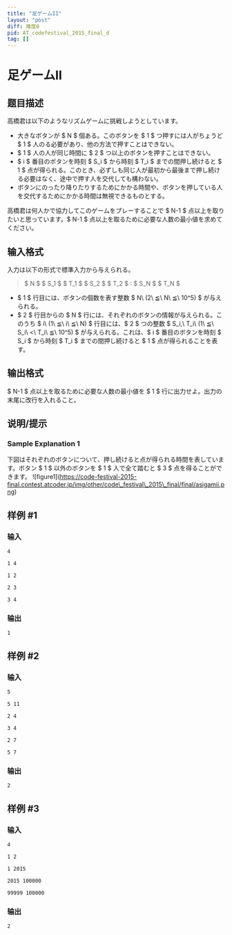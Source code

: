 ```yaml
---
title: "足ゲームII"
layout: "post"
diff: 难度0
pid: AT_codefestival_2015_final_d
tag: []
---
```


# 足ゲームII

## 题目描述

[problemUrl]: https://atcoder.jp/contests/code-festival-2015-final-open/tasks/codefestival_2015_final_d

高橋君は以下のようなリズムゲームに挑戦しようとしています。

- 大きなボタンが $ N $ 個ある。このボタンを $ 1 $ つ押すには人がちょうど $ 1 $ 人のる必要があり、他の方法で押すことはできない。
- $ 1 $ 人の人が同じ時間に $ 2 $ つ以上のボタンを押すことはできない。
- $ i $ 番目のボタンを時刻 $ S_i $ から時刻 $ T_i $ までの間押し続けると $ 1 $ 点が得られる。このとき、必ずしも同じ人が最初から最後まで押し続ける必要はなく、途中で押す人を交代しても構わない。
- ボタンにのったり降りたりするためにかかる時間や、ボタンを押している人を交代するためにかかる時間は無視できるものとする。

高橋君は何人かで協力してこのゲームをプレーすることで $ N-1 $ 点以上を取りたいと思っています。$ N-1 $ 点以上を取るために必要な人数の最小値を求めてください。

## 输入格式

入力は以下の形式で標準入力から与えられる。

> $ N $ $ S_1 $ $ T_1 $ $ S_2 $ $ T_2 $ : $ S_N $ $ T_N $

- $ 1 $ 行目には、ボタンの個数を表す整数 $ N\ (2\ ≦\ N\ ≦\ 10^5) $ が与えられる。
- $ 2 $ 行目からの $ N $ 行には、それぞれのボタンの情報が与えられる。このうち $ i\ (1\ ≦\ i\ ≦\ N) $ 行目には、$ 2 $ つの整数 $ S_i,\ T_i\ (1\ ≦\ S_i\ <\ T_i\ ≦\ 10^5) $ が与えられる。これは、$ i $ 番目のボタンを時刻 $ S_i $ から時刻 $ T_i $ までの間押し続けると $ 1 $ 点が得られることを表す。

## 输出格式

$ N-1 $ 点以上を取るために必要な人数の最小値を $ 1 $ 行に出力せよ。出力の末尾に改行を入れること。

## 说明/提示

### Sample Explanation 1

下図はそれぞれのボタンについて、押し続けると点が得られる時間を表しています。ボタン $ 1 $ 以外のボタンを $ 1 $ 人で全て踏むと $ 3 $ 点を得ることができます。 !\[figure1\](https://code-festival-2015-final.contest.atcoder.jp/img/other/code\_festival\_2015\_final/final/asigamii.png)

## 样例 #1

### 输入

```
4
1 4
1 2
2 3
3 4
```

### 输出

```
1
```

## 样例 #2

### 输入

```
5
5 11
2 4
3 4
2 7
5 7
```

### 输出

```
2
```

## 样例 #3

### 输入

```
4
1 2
1 2015
2015 100000
99999 100000
```

### 输出

```
2
```

